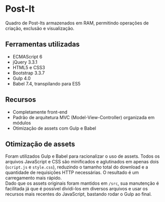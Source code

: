# Post-It
Quadro de Post-Its armazenados em RAM, permitindo operações de criação, exclusão e visualização.

## Ferramentas utilizadas
- ECMAScript 6
- jQuery 3.3.1
- HTML5 e CSS3
- Bootstrap 3.3.7
- Gulp 4.0
- Babel 7.4, transpilando para ES5

## Recursos
- Completamente front-end
- Padrão de arquitetura MVC (Model-View-Controller) organizada em módulos
- Otimização de assets com Gulp e Babel

## Otimização de assets
Foram utilizados Gulp e Babel para racionalizar o uso de assets. Todos os arquivos JavaScript e CSS são minificados e aglutinados em apenas dois (`script.js` e `style.css`), reduzindo o tamanho total do download e a quantidade de requisições HTTP necessárias. O resultado é um carregamento mais rápido.<br>
Dado que os assets originais foram mantidos em `/src`, sua manutenção é facilitada já que é possível dividí-los em diversos arquivos e usar os recursos mais recentes do JavaScript, bastando rodar o Gulp ao final.
